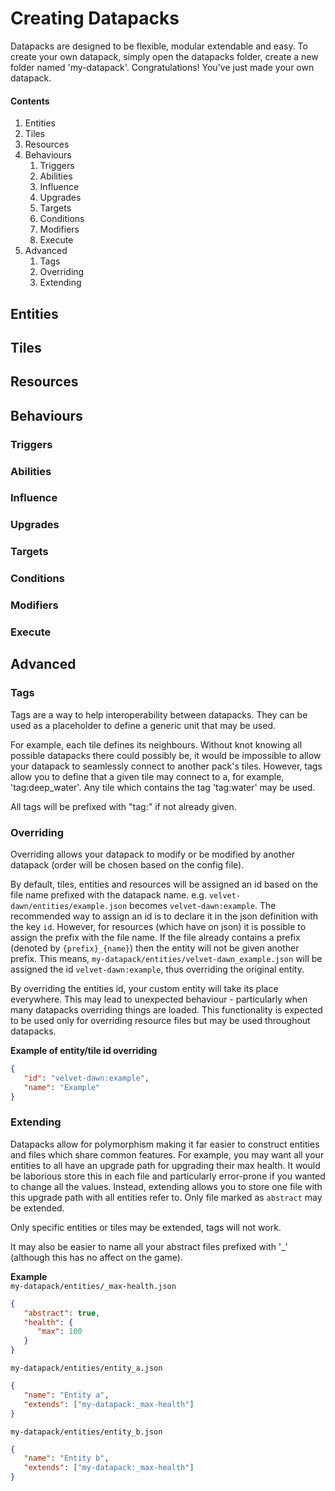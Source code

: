 # Creating Datapacks
Datapacks are designed to be flexible, modular extendable and easy.
To create your own datapack, simply open the datapacks folder, create a new folder named 'my-datapack'.
Congratulations! You've just made your own datapack.

#### Contents
1. Entities
2. Tiles
3. Resources
4. Behaviours
   1. Triggers
   2. Abilities
   3. Influence
   4. Upgrades
   5. Targets
   6. Conditions
   7. Modifiers
   8. Execute
5. Advanced
   1. Tags
   2. Overriding
   3. Extending

## Entities

## Tiles

## Resources

## Behaviours
### Triggers
### Abilities
### Influence
### Upgrades

### Targets
### Conditions
### Modifiers
### Execute

## Advanced

### Tags
Tags are a way to help interoperability between datapacks. 
They can be used as a placeholder to define a generic unit that may be used.

For example, each tile defines its neighbours. 
Without knot knowing all possible datapacks there could possibly be, it would be impossible to allow
your datapack to seamlessly connect to another pack's tiles. 
However, tags allow you to define that a given tile may connect to a, for example, 'tag:deep_water'.
Any tile which contains the tag 'tag:water' may be used. 

All tags will be prefixed with "tag:" if not already given.

### Overriding
Overriding allows your datapack to modify or be modified by another datapack (order will be chosen based on the config file).

By default, tiles, entities and resources will be assigned an id based on the file name prefixed with the datapack name. 
e.g. `velvet-dawn/entities/example.json` becomes `velvet-dawn:example`.
The recommended way to assign an id is to declare it in the json definition with the key `id`.
However, for resources (which have on json) it is possible to assign the prefix with the file name.
If the file already contains a prefix (denoted by `{prefix}_{name}`) then the entity will not be given another prefix.
This means, `my-datapack/entities/velvet-dawn_example.json` will be assigned the id `velvet-dawn:example`, thus overriding the original entity.

By overriding the entities id, your custom entity will take its place everywhere.
This may lead to unexpected behaviour - particularly when many datapacks overriding things are loaded.
This functionality is expected to be used only for overriding resource files but may be used throughout datapacks.

**Example of entity/tile id overriding**
```json
{
   "id": "velvet-dawn:example",
   "name": "Example"
}
```

### Extending
Datapacks allow for polymorphism making it far easier to construct
entities and files which share common features. For example, you may
want all your entities to all have an upgrade path for upgrading their max health.
It would be laborious store this in each file and particularly error-prone if you wanted to change all the values.
Instead, extending allows you to store one file with this upgrade path with all entities refer to.
Only file marked as `abstract` may be extended.

Only specific entities or tiles may be extended, tags will not work.

It may also be easier to name all your abstract files prefixed with '_' (although this has no affect on the game).

**Example**  
`my-datapack/entities/_max-health.json`
```json
{
   "abstract": true,
   "health": {
      "max": 100
   }
}
```
`my-datapack/entities/entity_a.json`
```json
{
   "name": "Entity a",
   "extends": ["my-datapack:_max-health"]
}
```
`my-datapack/entities/entity_b.json`
```json
{
   "name": "Entity b",
   "extends": ["my-datapack:_max-health"]
}
```